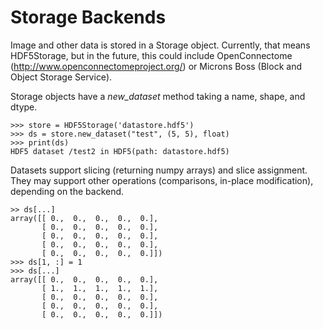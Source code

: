 Storage Backends
================

Image and other data is stored in a Storage object. Currently, that
means HDF5Storage, but in the future, this could include
OpenConnectome (<http://www.openconnectomeproject.org/>) or Microns
Boss (Block and Object Storage Service).

Storage objects have a *new_dataset* method taking a name, shape, and dtype.

    >>> store = HDF5Storage('datastore.hdf5')
    >>> ds = store.new_dataset("test", (5, 5), float)
    >>> print(ds)
    HDF5 dataset /test2 in HDF5(path: datastore.hdf5)

Datasets support slicing (returning numpy arrays) and slice
assignment.  They may support other operations (comparisons,
in-place modification), depending on the backend.

    >> ds[...]
    array([[ 0.,  0.,  0.,  0.,  0.],
           [ 0.,  0.,  0.,  0.,  0.],
           [ 0.,  0.,  0.,  0.,  0.],
           [ 0.,  0.,  0.,  0.,  0.],
           [ 0.,  0.,  0.,  0.,  0.]])
    >>> ds[1, :] = 1
    >>> ds[...]
    array([[ 0.,  0.,  0.,  0.,  0.],
           [ 1.,  1.,  1.,  1.,  1.],
           [ 0.,  0.,  0.,  0.,  0.],
           [ 0.,  0.,  0.,  0.,  0.],
           [ 0.,  0.,  0.,  0.,  0.]])

